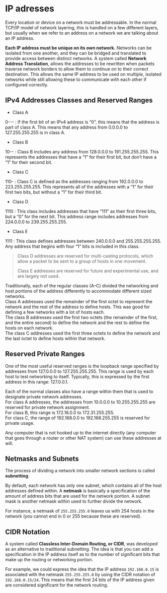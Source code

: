 # IP adresses

Every location or device on a network must be addressable. In the normal TCP/IP model of network layering, this is handled on a few different layers, but usually when we refer to an address on a network we are talking about an IP address.

**Each IP address must be unique on its own network.** Networks can be isolated from one another, and they can be bridged and translated to provide access between distinct networks. A system called **Network Address Translation**, allows the addresses to be rewritten when packets traverse network borders to allow them to continue on to their correct destination. This allows the same IP address to be used on multiple, isolated networks while still allowing these to communicate with each other if configured correctly.

## IPv4 Addresses Classes and Reserved Ranges

- Class A  

0--- : If the first bit of an IPv4 address is “0”, this means that the address is part of class A. This means that any address from 0.0.0.0 to 127.255.255.255 is in class A.

- Class B  

10-- : Class B includes any address from 128.0.0.0 to 191.255.255.255. This represents the addresses that have a “1” for their first bit, but don’t have a “1” for their second bit.

- Class C  

110- : Class C is defined as the addresses ranging from 192.0.0.0 to 223.255.255.255. This represents all of the addresses with a “1” for their first two bits, but without a “1” for their third bit.

- Class D  

1110 : This class includes addresses that have “111” as their first three bits, but a “0” for the next bit. This address range includes addresses from 224.0.0.0 to 239.255.255.255.

- Class E  

1111 : This class defines addresses between 240.0.0.0 and 255.255.255.255. Any address that begins with four “1” bits is included in this class.

> Class D addresses are reserved for multi-casting protocols, which allow a packet to be sent to a group of hosts in one movement.
>
> Class E addresses are reserved for future and experimental use, and are largely not used.

Traditionally, each of the regular classes (A–C) divided the networking and host portions of the address differently to accommodate different sized networks.  
Class A addresses used the remainder of the first octet to represent the network and the rest of the address to define hosts. This was good for defining a few networks with a lot of hosts each.  
The class B addresses used the first two octets (the remainder of the first, and the entire second) to define the network and the rest to define the hosts on each network.  
The class C addresses used the first three octets to define the network and the last octet to define hosts within that network.

## Reserved Private Ranges

One of the most useful reserved ranges is the loopback range specified by addresses from 127.0.0.0 to 127.255.255.255. This range is used by each host to test networking to itself. Typically, this is expressed by the first address in this range: 127.0.0.1.

Each of the normal classes also have a range within them that is used to designate private network addresses.  
For class A addresses, the addresses from 10.0.0.0 to 10.255.255.255 are reserved for private network assignment.  
For class B, this range is 172.16.0.0 to 172.31.255.255.  
For class C, the range of 192.168.0.0 to 192.168.255.255 is reserved for private usage.

Any computer that is not hooked up to the internet directly (any computer that goes through a router or other NAT system) can use these addresses at will.

## Netmasks and Subnets

The process of dividing a network into smaller network sections is called **subnetting**.

By default, each network has only one subnet, which contains all of the host addresses defined within. A **netmask** is basically a specification of the amount of address bits that are used for the network portion. A subnet mask is another netmask within used to further divide the network.

For instance, a netmask of `255.255.255.0` leaves us with 254 hosts in the network (you cannot end in 0 or 255 because these are reserved).

## CIDR Notation

A system called **Classless Inter-Domain Routing, or CIDR**, was developed as an alternative to traditional subnetting. The idea is that you can add a specification in the IP address itself as to the number of significant bits that make up the routing or networking portion.

For example, we could express the idea that the IP address `192.168.0.15` is associated with the netmask `255.255.255.0` by using the CIDR notation of `192.168.0.15/24`. This means that the first 24 bits of the IP address given are considered significant for the network routing.
